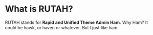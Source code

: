 What is RUTAH?
=====

RUTAH stands for **Rapid and Unified Theme Admin Ham**. Why Ham? It could be hawk, or haven or whatever. But I just like ham.
